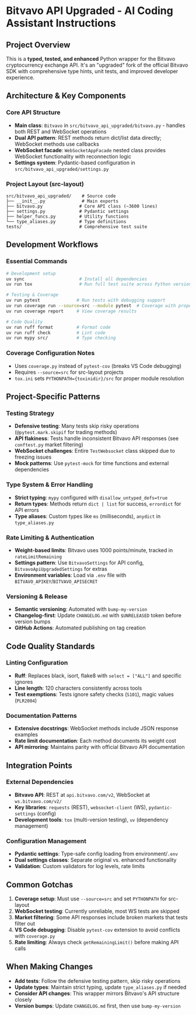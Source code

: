 # Bitvavo API Upgraded - AI Coding Assistant Instructions

## Project Overview
This is a **typed, tested, and enhanced** Python wrapper for the Bitvavo cryptocurrency exchange API. It's an "upgraded" fork of the official Bitvavo SDK with comprehensive type hints, unit tests, and improved developer experience.

## Architecture & Key Components

### Core API Structure
- **Main class**: `Bitvavo` in `src/bitvavo_api_upgraded/bitvavo.py` - handles both REST and WebSocket operations
- **Dual API pattern**: REST methods return dict/list data directly; WebSocket methods use callbacks
- **WebSocket facade**: `WebSocketAppFacade` nested class provides WebSocket functionality with reconnection logic
- **Settings system**: Pydantic-based configuration in `src/bitvavo_api_upgraded/settings.py`

### Project Layout (src-layout)
```
src/bitvavo_api_upgraded/    # Source code
├── __init__.py              # Main exports
├── bitvavo.py              # Core API class (~3600 lines)
├── settings.py             # Pydantic settings
├── helper_funcs.py         # Utility functions
└── type_aliases.py         # Type definitions
tests/                      # Comprehensive test suite
```

## Development Workflows

### Essential Commands
```bash
# Development setup
uv sync                     # Install all dependencies
uv run tox                  # Run full test suite across Python versions

# Testing & Coverage
uv run pytest              # Run tests with debugging support
uv run coverage run --source=src --module pytest  # Coverage with proper src-layout
uv run coverage report     # View coverage results

# Code Quality
uv run ruff format         # Format code
uv run ruff check          # Lint code
uv run mypy src/           # Type checking
```

### Coverage Configuration Notes
- Uses `coverage.py` instead of `pytest-cov` (breaks VS Code debugging)
- Requires `--source=src` for src-layout projects
- `tox.ini` sets `PYTHONPATH={toxinidir}/src` for proper module resolution

## Project-Specific Patterns

### Testing Strategy
- **Defensive testing**: Many tests skip risky operations (`@pytest.mark.skipif` for trading methods)
- **API flakiness**: Tests handle inconsistent Bitvavo API responses (see `conftest.py` market filtering)
- **WebSocket challenges**: Entire `TestWebsocket` class skipped due to freezing issues
- **Mock patterns**: Use `pytest-mock` for time functions and external dependencies

### Type System & Error Handling
- **Strict typing**: `mypy` configured with `disallow_untyped_defs=true`
- **Return types**: Methods return `dict | list` for success, `errordict` for API errors
- **Type aliases**: Custom types like `ms` (milliseconds), `anydict` in `type_aliases.py`

### Rate Limiting & Authentication
- **Weight-based limits**: Bitvavo uses 1000 points/minute, tracked in `rateLimitRemaining`
- **Settings pattern**: Use `BitvavoSettings` for API config, `BitvavoApiUpgradedSettings` for extras
- **Environment variables**: Load via `.env` file with `BITVAVO_APIKEY`/`BITVAVO_APISECRET`

### Versioning & Release
- **Semantic versioning**: Automated with `bump-my-version`
- **Changelog-first**: Update `CHANGELOG.md` with `$UNRELEASED` token before version bumps
- **GitHub Actions**: Automated publishing on tag creation

## Code Quality Standards

### Linting Configuration
- **Ruff**: Replaces black, isort, flake8 with `select = ["ALL"]` and specific ignores
- **Line length**: 120 characters consistently across tools
- **Test exemptions**: Tests ignore safety checks (`S101`), magic values (`PLR2004`)

### Documentation Patterns
- **Extensive docstrings**: WebSocket methods include JSON response examples
- **Rate limit documentation**: Each method documents its weight cost
- **API mirroring**: Maintains parity with official Bitvavo API documentation

## Integration Points

### External Dependencies
- **Bitvavo API**: REST at `api.bitvavo.com/v2`, WebSocket at `ws.bitvavo.com/v2/`
- **Key libraries**: `requests` (REST), `websocket-client` (WS), `pydantic-settings` (config)
- **Development tools**: `tox` (multi-version testing), `uv` (dependency management)

### Configuration Management
- **Pydantic settings**: Type-safe config loading from environment/`.env`
- **Dual settings classes**: Separate original vs. enhanced functionality
- **Validation**: Custom validators for log levels, rate limits

## Common Gotchas

1. **Coverage setup**: Must use `--source=src` and set `PYTHONPATH` for src-layout
2. **WebSocket testing**: Currently unreliable, most WS tests are skipped
3. **Market filtering**: Some API responses include broken markets that tests filter out
4. **VS Code debugging**: Disable `pytest-cov` extension to avoid conflicts with `coverage.py`
5. **Rate limiting**: Always check `getRemainingLimit()` before making API calls

## When Making Changes

- **Add tests**: Follow the defensive testing pattern, skip risky operations
- **Update types**: Maintain strict typing, update `type_aliases.py` if needed
- **Consider API changes**: This wrapper mirrors Bitvavo's API structure closely
- **Version bumps**: Update `CHANGELOG.md` first, then use `bump-my-version`
